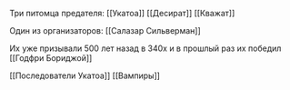 
Три питомца предателя:
[[Укатоа]]
[[Десират]]
[[Кважат]]

Один из организаторов:
[[Салазар Сильверман]]

Их уже призывали 500 лет назад в 340х и в прошлый раз их победил [[Годфри Бориджой]] 


[[Последователи Укатоа]]
[[Вампиры]]
